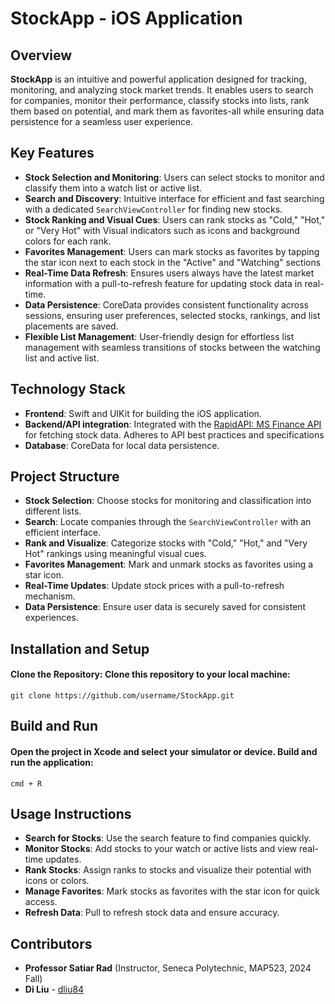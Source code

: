 # StockApp - iOS Application

## Overview
**StockApp** is an intuitive and powerful application designed for tracking, monitoring, and analyzing stock market trends. It enables users to search for companies, monitor their performance, classify stocks into lists, rank them based on potential, and mark them as favorites-all while ensuring data persistence for a seamless user experience.

## Key Features
- **Stock Selection and Monitoring**: Users can select stocks to monitor and classify them into a watch list or active list.
- **Search and Discovery**: Intuitive interface for efficient and fast searching with a dedicated `SearchViewController` for finding new stocks.
- **Stock Ranking and Visual Cues**: Users can rank stocks as "Cold," "Hot," or "Very Hot" with Visual indicators such as icons and background colors for each rank.
- **Favorites Management**: Users can mark stocks as favorites by tapping the star icon next to each stock in the "Active" and "Watching" sections
- **Real-Time Data Refresh**: Ensures users always have the latest market information with a pull-to-refresh feature for updating stock data in real-time.
- **Data Persistence**: CoreData provides consistent functionality across sessions, ensuring user preferences, selected stocks, rankings, and list placements are saved.
- **Flexible List Management**: User-friendly design for effortless list management with seamless transitions of stocks between the watching list and active list.
  
## Technology Stack
- **Frontend**: Swift and UIKit for building the iOS application.
- **Backend/API integration**: Integrated with the [RapidAPI: MS Finance API](https://rapidapi.com/apidojo/api/ms-finance) for fetching stock data. Adheres to API best practices and specifications
- **Database**: CoreData for local data persistence.

## Project Structure
- **Stock Selection**: Choose stocks for monitoring and classification into different lists.
- **Search**: Locate companies through the `SearchViewController` with an efficient interface.
- **Rank and Visualize**: Categorize stocks with "Cold," "Hot," and "Very Hot" rankings using meaningful visual cues.
- **Favorites Management**: Mark and unmark stocks as favorites using a star icon.
- **Real-Time Updates**: Update stock prices with a pull-to-refresh mechanism.
- **Data Persistence**: Ensure user data is securely saved for consistent experiences.
  

## Installation and Setup
#### Clone the Repository: Clone this repository to your local machine:
  `git clone https://github.com/username/StockApp.git`

## Build and Run
#### Open the project in Xcode and select your simulator or device. Build and run the application:
  `cmd + R`

## Usage Instructions
- **Search for Stocks**: Use the search feature to find companies quickly.
- **Monitor Stocks**: Add stocks to your watch or active lists and view real-time updates.
- **Rank Stocks**: Assign ranks to stocks and visualize their potential with icons or colors.
- **Manage Favorites**: Mark stocks as favorites with the star icon for quick access.
- **Refresh Data**: Pull to refresh stock data and ensure accuracy.

## Contributors

- **Professor Satiar Rad** (Instructor, Seneca Polytechnic, MAP523, 2024 Fall)  
- **Di Liu** - [dliu84](https://github.com/dliu84)  

